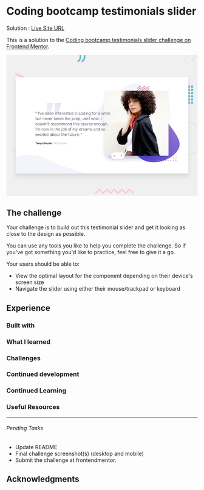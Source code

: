 #  Coding bootcamp testimonials slider

Solution : [Live Site URL](https://frontend-mentor-challenges-ecru.vercel.app/coding-bootcamp-testimonials-slider/)

This is a solution to the [Coding bootcamp testimonials slider challenge on Frontend Mentor](https://www.frontendmentor.io/challenges/coding-bootcamp-testimonials-slider-4FNyLA8JL).

![Design preview for the Coding bootcamp testimonials slider coding challenge](./design/desktop-preview.jpg)

## The challenge

Your challenge is to build out this testimonial slider and get it looking as close to the design as possible.

You can use any tools you like to help you complete the challenge. So if you've got something you'd like to practice, feel free to give it a go.

Your users should be able to: 

- View the optimal layout for the component depending on their device's screen size
- Navigate the slider using either their mouse/trackpad or keyboard


## Experience

### Built with

### What I learned

### Challenges

### Continued development 

### Continued Learning

### Useful Resources
 
---

###### Pending Tasks 

- Update README
- Final challenge screenshot(s) (desktop and mobile)
- Submit the challenge at frontendmentor.

## Acknowledgments
